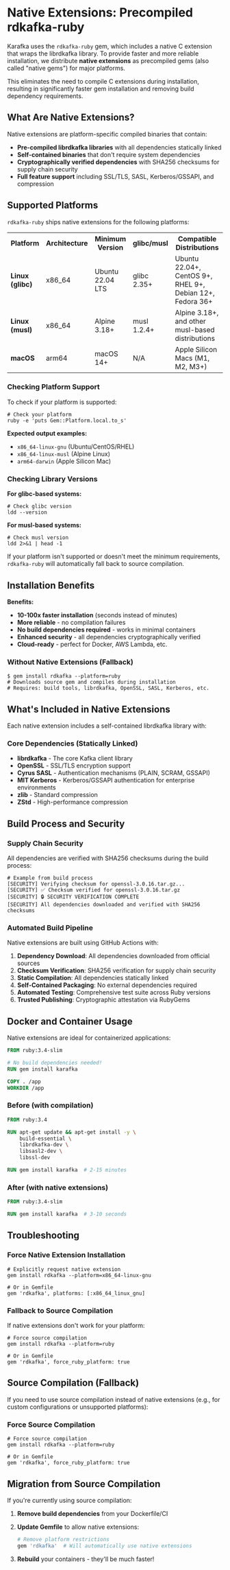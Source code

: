# Native Extensions: Precompiled rdkafka-ruby

Karafka uses the `rdkafka-ruby` gem, which includes a native C extension that wraps the librdkafka library. To provide faster and more reliable installation, we distribute **native extensions** as precompiled gems (also called "native gems") for major platforms.

This eliminates the need to compile C extensions during installation, resulting in significantly faster gem installation and removing build dependency requirements.

## What Are Native Extensions?

Native extensions are platform-specific compiled binaries that contain:

- **Pre-compiled librdkafka libraries** with all dependencies statically linked
- **Self-contained binaries** that don't require system dependencies
- **Cryptographically verified dependencies** with SHA256 checksums for supply chain security
- **Full feature support** including SSL/TLS, SASL, Kerberos/GSSAPI, and compression

## Supported Platforms

`rdkafka-ruby` ships native extensions for the following platforms:

<table>
<tr>
<th>Platform</th>
<th>Architecture</th>
<th>Minimum Version</th>
<th>glibc/musl</th>
<th>Compatible Distributions</th>
</tr>
<tr>
<td><strong>Linux (glibc)</strong></td>
<td>x86_64</td>
<td>Ubuntu 22.04 LTS</td>
<td>glibc 2.35+</td>
<td>Ubuntu 22.04+, CentOS 9+, RHEL 9+, Debian 12+, Fedora 36+</td>
</tr>
<tr>
<td><strong>Linux (musl)</strong></td>
<td>x86_64</td>
<td>Alpine 3.18+</td>
<td>musl 1.2.4+</td>
<td>Alpine 3.18+, and other musl-based distributions</td>
</tr>
<tr>
<td><strong>macOS</strong></td>
<td>arm64</td>
<td>macOS 14+</td>
<td>N/A</td>
<td>Apple Silicon Macs (M1, M2, M3+)</td>
</tr>
</table>

### Checking Platform Support

To check if your platform is supported:

```shell
# Check your platform
ruby -e 'puts Gem::Platform.local.to_s'
```

**Expected output examples:**

- `x86_64-linux-gnu` (Ubuntu/CentOS/RHEL)
- `x86_64-linux-musl` (Alpine Linux)
- `arm64-darwin` (Apple Silicon Mac)

### Checking Library Versions

**For glibc-based systems:**

```shell
# Check glibc version
ldd --version
```

**For musl-based systems:**

```shell
# Check musl version
ldd 2>&1 | head -1
```

If your platform isn't supported or doesn't meet the minimum requirements, `rdkafka-ruby` will automatically fall back to source compilation.

## Installation Benefits

**Benefits:**

- **10-100x faster installation** (seconds instead of minutes)
- **More reliable** - no compilation failures
- **No build dependencies required** - works in minimal containers
- **Enhanced security** - all dependencies cryptographically verified
- **Cloud-ready** - perfect for Docker, AWS Lambda, etc.

### Without Native Extensions (Fallback)

```shell
$ gem install rdkafka --platform=ruby
# Downloads source gem and compiles during installation
# Requires: build tools, librdkafka, OpenSSL, SASL, Kerberos, etc.
```

## What's Included in Native Extensions

Each native extension includes a self-contained librdkafka library with:

### Core Dependencies (Statically Linked)

- **librdkafka** - The core Kafka client library
- **OpenSSL** - SSL/TLS encryption support
- **Cyrus SASL** - Authentication mechanisms (PLAIN, SCRAM, GSSAPI)
- **MIT Kerberos** - Kerberos/GSSAPI authentication for enterprise environments
- **zlib** - Standard compression
- **ZStd** - High-performance compression

## Build Process and Security

### Supply Chain Security

All dependencies are verified with SHA256 checksums during the build process:

```shell
# Example from build process
[SECURITY] Verifying checksum for openssl-3.0.16.tar.gz...
[SECURITY] ✅ Checksum verified for openssl-3.0.16.tar.gz
[SECURITY] 🔒 SECURITY VERIFICATION COMPLETE
[SECURITY] All dependencies downloaded and verified with SHA256 checksums
```

### Automated Build Pipeline

Native extensions are built using GitHub Actions with:

1. **Dependency Download**: All dependencies downloaded from official sources
2. **Checksum Verification**: SHA256 verification for supply chain security  
3. **Static Compilation**: All dependencies statically linked
4. **Self-Contained Packaging**: No external dependencies required
5. **Automated Testing**: Comprehensive test suite across Ruby versions
6. **Trusted Publishing**: Cryptographic attestation via RubyGems

## Docker and Container Usage

Native extensions are ideal for containerized applications:

```dockerfile
FROM ruby:3.4-slim

# No build dependencies needed!
RUN gem install karafka

COPY . /app
WORKDIR /app
```

### Before (with compilation)

```dockerfile
FROM ruby:3.4

RUN apt-get update && apt-get install -y \
    build-essential \
    librdkafka-dev \
    libsasl2-dev \
    libssl-dev

RUN gem install karafka  # 2-15 minutes
```

### After (with native extensions)

```dockerfile
FROM ruby:3.4-slim

RUN gem install karafka  # 3-10 seconds
```

## Troubleshooting

### Force Native Extension Installation

```shell
# Explicitly request native extension
gem install rdkafka --platform=x86_64-linux-gnu

# Or in Gemfile
gem 'rdkafka', platforms: [:x86_64_linux_gnu]
```

### Fallback to Source Compilation

If native extensions don't work for your platform:

```shell
# Force source compilation
gem install rdkafka --platform=ruby

# Or in Gemfile
gem 'rdkafka', force_ruby_platform: true
```

## Source Compilation (Fallback)

If you need to use source compilation instead of native extensions (e.g., for custom configurations or unsupported platforms):

### Force Source Compilation

```shell
# Force source compilation
gem install rdkafka --platform=ruby

# Or in Gemfile
gem 'rdkafka', force_ruby_platform: true
```

## Migration from Source Compilation

If you're currently using source compilation:

1. **Remove build dependencies** from your Dockerfile/CI
2. **Update Gemfile** to allow native extensions:

   ```ruby
   # Remove platform restrictions
   gem 'rdkafka'  # Will automatically use native extensions
   ```

3. **Rebuild** your containers - they'll be much faster!
